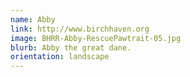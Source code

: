 ```yaml
---
name: Abby
link: http://www.birchhaven.org
image: BHRR-Abby-RescuePawtrait-05.jpg
blurb: Abby the great dane.
orientation: landscape
---
```


